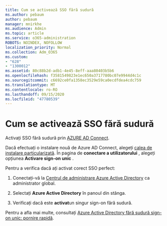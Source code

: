 ```yaml
---
title: Cum se activează SSO fără sudură
ms.author: pebaum
author: pebaum
manager: mnirkhe
ms.audience: Admin
ms.topic: article
ms.service: o365-administration
ROBOTS: NOINDEX, NOFOLLOW
localization_priority: Normal
ms.collection: Adm_O365
ms.custom:
- "628"
- "1300012"
ms.assetid: 80c88b2d-adb1-4e45-8eff-aaa80403b5b6
ms.openlocfilehash: f3581549823e1ec650a3717780bc07e9944d4c1c
ms.sourcegitcommit: c6692ce0fa1358ec3529e59ca0ecdfdea4cdc759
ms.translationtype: MT
ms.contentlocale: ro-RO
ms.lasthandoff: 09/15/2020
ms.locfileid: "47780539"
---
```

# <a name="how-to-enable-seamless-sso"></a>Cum se activează SSO fără sudură

Activați SSO fără sudură prin [AZURE AD Connect](https://docs.microsoft.com/azure/active-directory/connect/active-directory-aadconnect).
  
Dacă efectuați o instalare nouă de Azure AD Connect, alegeți [calea de instalare particularizată](https://docs.microsoft.com/azure/active-directory/connect/active-directory-aadconnect-get-started-custom). În pagina de **conectare a utilizatorului** , alegeți opțiunea **Activare sign-on unic** .
  
Pentru a verifica dacă ați activat corect SSO perfect:
  
1. Conectați-vă la [Centrul de administrare Azure Active Directory](https://aad.portal.azure.com) ca administrator global.

2. Selectați **Azure Active Directory** în panoul din stânga.

3. Verificați dacă este **activat**un singur sign-on fără sudură.

Pentru a afla mai multe, consultați [Azure Active Directory fără sudură sign-on unic: pornire rapidă](https://docs.microsoft.com/azure/active-directory/connect/active-directory-aadconnect-sso-quick-start).
  